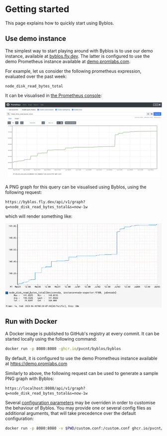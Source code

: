 # Getting started

This page explains how to quickly start using Byblos.

## Use demo instance

The simplest way to start playing around with Byblos is to use our demo instance, available at [byblos.fly.dev](https://byblos.fly.dev).
The latter is configured to use the demo Prometheus instance available at [demo.promlabs.com](https://demo.promlabs.com).

For example, let us consider the following prometheus expression, evaluated over the past week:

```
node_disk_read_bytes_total
```

It can be visualised in [the Prometheus console](https://demo.promlabs.com/graph?g0.expr=node_disk_read_bytes_total&g0.tab=0&g0.range_input=1w):

![Example chart in Prometheus console](console-node_disk_read_bytes_total.png)

A PNG graph for this query can be visualised using Byblos, using the following request:

```
https://byblos.fly.dev/api/v1/graph?q=node_disk_read_bytes_total&s=now-1w
```

which will render something like:

![Example chart](node_disk_read_bytes_total.png)

## Run with Docker

A Docker image is published to GitHub's registry at every commit.
It can be started locally using the following command:

```bash
docker run -p 8080:8080 -ghcr.io/pvcnt/byblos/byblos
```

By default, it is configured to use the demo Prometheus instance available at https://demo.promlabs.com

Similarly to above, the following request can be used to generate a sample PNG graph with Byblos:

```
https://localhost:8080/api/v1/graph?q=node_disk_read_bytes_total&s=now-1w
```

Several [configuration parameters](admin/configuration.md) may be overriden in order to customise the behaviour of Byblos.
You may provide one or several config files as additional arguments, that will take precedence over the default configuration:

```bash
docker run -p 8080:8080 -v $PWD/custom.conf:/custom.conf ghcr.io/pvcnt/byblos/byblos /custom.conf
```